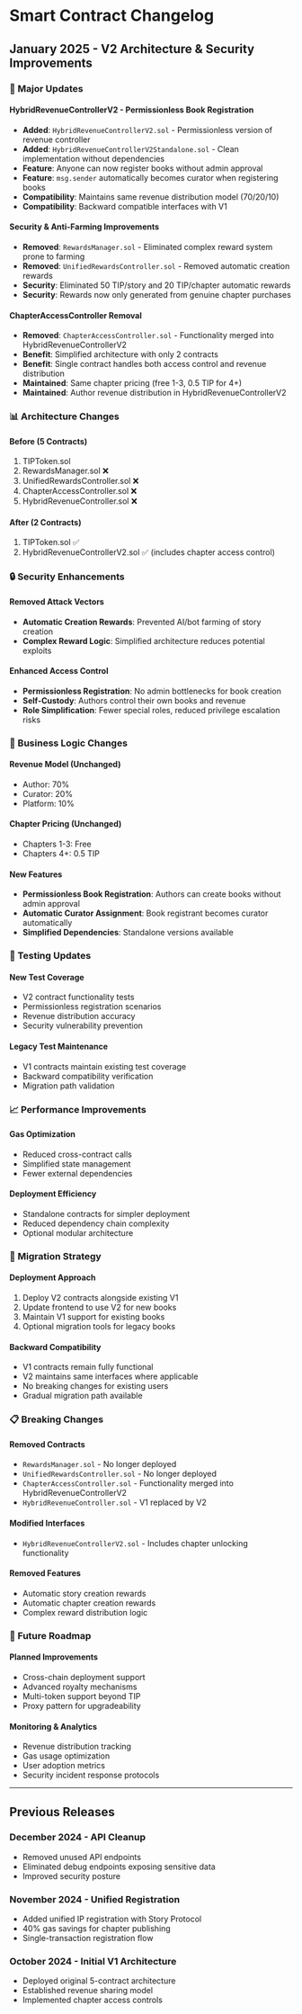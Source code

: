 # Smart Contract Changelog

## January 2025 - V2 Architecture & Security Improvements

### 🚀 Major Updates

#### HybridRevenueControllerV2 - Permissionless Book Registration
- **Added**: `HybridRevenueControllerV2.sol` - Permissionless version of revenue controller
- **Added**: `HybridRevenueControllerV2Standalone.sol` - Clean implementation without dependencies
- **Feature**: Anyone can now register books without admin approval
- **Feature**: `msg.sender` automatically becomes curator when registering books
- **Compatibility**: Maintains same revenue distribution model (70/20/10)
- **Compatibility**: Backward compatible interfaces with V1

#### Security & Anti-Farming Improvements
- **Removed**: `RewardsManager.sol` - Eliminated complex reward system prone to farming
- **Removed**: `UnifiedRewardsController.sol` - Removed automatic creation rewards
- **Security**: Eliminated 50 TIP/story and 20 TIP/chapter automatic rewards
- **Security**: Rewards now only generated from genuine chapter purchases

#### ChapterAccessController Removal
- **Removed**: `ChapterAccessController.sol` - Functionality merged into HybridRevenueControllerV2
- **Benefit**: Simplified architecture with only 2 contracts
- **Benefit**: Single contract handles both access control and revenue distribution
- **Maintained**: Same chapter pricing (free 1-3, 0.5 TIP for 4+)
- **Maintained**: Author revenue distribution in HybridRevenueControllerV2

### 📊 Architecture Changes

#### Before (5 Contracts)
1. TIPToken.sol
2. RewardsManager.sol ❌
3. UnifiedRewardsController.sol ❌
4. ChapterAccessController.sol ❌
5. HybridRevenueController.sol ❌

#### After (2 Contracts)
1. TIPToken.sol ✅
2. HybridRevenueControllerV2.sol ✅ (includes chapter access control)

### 🔒 Security Enhancements

#### Removed Attack Vectors
- **Automatic Creation Rewards**: Prevented AI/bot farming of story creation
- **Complex Reward Logic**: Simplified architecture reduces potential exploits

#### Enhanced Access Control
- **Permissionless Registration**: No admin bottlenecks for book creation
- **Self-Custody**: Authors control their own books and revenue
- **Role Simplification**: Fewer special roles, reduced privilege escalation risks

### 🎯 Business Logic Changes

#### Revenue Model (Unchanged)
- Author: 70%
- Curator: 20% 
- Platform: 10%

#### Chapter Pricing (Unchanged)
- Chapters 1-3: Free
- Chapters 4+: 0.5 TIP

#### New Features
- **Permissionless Book Registration**: Authors can create books without admin approval
- **Automatic Curator Assignment**: Book registrant becomes curator automatically
- **Simplified Dependencies**: Standalone versions available

### 🧪 Testing Updates

#### New Test Coverage
- V2 contract functionality tests
- Permissionless registration scenarios
- Revenue distribution accuracy
- Security vulnerability prevention

#### Legacy Test Maintenance
- V1 contracts maintain existing test coverage
- Backward compatibility verification
- Migration path validation

### 📈 Performance Improvements

#### Gas Optimization
- Reduced cross-contract calls
- Simplified state management
- Fewer external dependencies

#### Deployment Efficiency
- Standalone contracts for simpler deployment
- Reduced dependency chain complexity
- Optional modular architecture

### 🔄 Migration Strategy

#### Deployment Approach
1. Deploy V2 contracts alongside existing V1
2. Update frontend to use V2 for new books
3. Maintain V1 support for existing books
4. Optional migration tools for legacy books

#### Backward Compatibility
- V1 contracts remain fully functional
- V2 maintains same interfaces where applicable
- No breaking changes for existing users
- Gradual migration path available

### 📋 Breaking Changes

#### Removed Contracts
- `RewardsManager.sol` - No longer deployed
- `UnifiedRewardsController.sol` - No longer deployed
- `ChapterAccessController.sol` - Functionality merged into HybridRevenueControllerV2
- `HybridRevenueController.sol` - V1 replaced by V2

#### Modified Interfaces
- `HybridRevenueControllerV2.sol` - Includes chapter unlocking functionality

#### Removed Features
- Automatic story creation rewards
- Automatic chapter creation rewards
- Complex reward distribution logic

### 🎯 Future Roadmap

#### Planned Improvements
- Cross-chain deployment support
- Advanced royalty mechanisms
- Multi-token support beyond TIP
- Proxy pattern for upgradeability

#### Monitoring & Analytics
- Revenue distribution tracking
- Gas usage optimization
- User adoption metrics
- Security incident response protocols

---

## Previous Releases

### December 2024 - API Cleanup
- Removed unused API endpoints
- Eliminated debug endpoints exposing sensitive data
- Improved security posture

### November 2024 - Unified Registration
- Added unified IP registration with Story Protocol
- 40% gas savings for chapter publishing
- Single-transaction registration flow

### October 2024 - Initial V1 Architecture
- Deployed original 5-contract architecture
- Established revenue sharing model
- Implemented chapter access controls